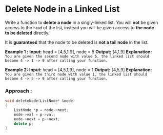 # Delete Node in a Linked List

Write a function to **delete a node** in a singly-linked list. You will **not** be given access to the `head` of the list, instead you will be given access to **the node to be deleted** directly.

It is **guaranteed** that the node to be deleted is **not a tail node** in the list.

**Example 1 :**
**Input:** head = [4,5,1,9], node = 5
**Output:** [4,1,9]
**Explanation:** `You are given the second node with value 5, the linked list should become 4 -> 1 -> 9 after calling your function.`

**Example 2:**
**Input:** head = [4,5,1,9], node = 1
**Output:** [4,5,9]
**Explanation:**` You are given the third node with value 1, the linked list should become 4 -> 5 -> 9 after calling your function.`

### Approach :

```cpp
void deleteNode(ListNode* &node)
{
    ListNode *p = node->next;
    node->val = p->val;
    node->next = p->next;
    delete p;
}
```
